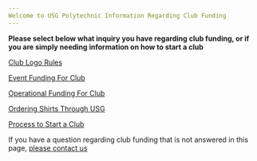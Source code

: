 ```yaml
---
Welcome to USG Polytechnic Information Regarding Club Funding
---
```

**Please select below what inquiry you have regarding club funding, or if you are simply needing information on how to start a club**

[Club Logo Rules](https://usgpolytechnic.github.io/USG-Polytechnic/Clubs/Club%20Logo%20Rules/)

[Event Funding For Club](https://usgpolytechnic.github.io/USG-Polytechnic/Clubs/Event%20Funding%20For%20Club/)

[Operational Funding For Club](https://usgpolytechnic.github.io/USG-Polytechnic/Clubs/Operational%20Funding%20For%20Club/)

[Ordering Shirts Through USG](https://usgpolytechnic.github.io/USG-Polytechnic/Clubs/Ordering%20Shirts%20Through%20USG/)

[Process to Start a Club](https://usgpolytechnic.github.io/USG-Polytechnic/Clubs/Process%20to%20Start%20a%20Club/)

If you have a question regarding club funding that is not answered in this page, [please contact us](https://www.usgpolytechnic.com/contact)
